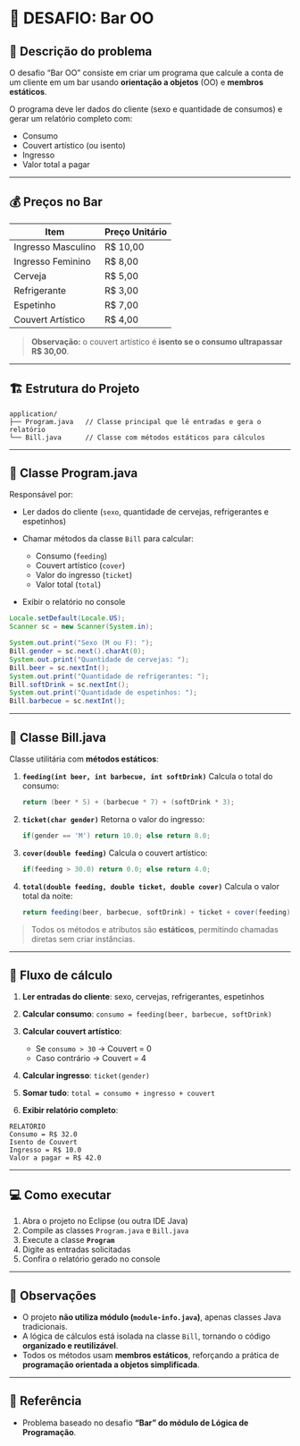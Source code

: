 # 🥂 DESAFIO: Bar OO

## 📌 Descrição do problema

O desafio “Bar OO” consiste em criar um programa que calcule a conta de um cliente em um bar usando **orientação a objetos** (OO) e **membros estáticos**.

O programa deve ler dados do cliente (sexo e quantidade de consumos) e gerar um relatório completo com:

* Consumo
* Couvert artístico (ou isento)
* Ingresso
* Valor total a pagar

---

## 💰 Preços no Bar

| Item               | Preço Unitário |
| ------------------ | -------------- |
| Ingresso Masculino | R$ 10,00       |
| Ingresso Feminino  | R$ 8,00        |
| Cerveja            | R$ 5,00        |
| Refrigerante       | R$ 3,00        |
| Espetinho          | R$ 7,00        |
| Couvert Artístico  | R$ 4,00        |

> **Observação:** o couvert artístico é **isento se o consumo ultrapassar R$ 30,00**.

---

## 🏗️ Estrutura do Projeto

```
application/
├── Program.java   // Classe principal que lê entradas e gera o relatório
└── Bill.java      // Classe com métodos estáticos para cálculos
```

---

## 🔹 Classe Program.java

Responsável por:

* Ler dados do cliente (`sexo`, quantidade de cervejas, refrigerantes e espetinhos)
* Chamar métodos da classe `Bill` para calcular:

  * Consumo (`feeding`)
  * Couvert artístico (`cover`)
  * Valor do ingresso (`ticket`)
  * Valor total (`total`)
* Exibir o relatório no console

```java
Locale.setDefault(Locale.US);
Scanner sc = new Scanner(System.in);

System.out.print("Sexo (M ou F): ");
Bill.gender = sc.next().charAt(0);
System.out.print("Quantidade de cervejas: ");
Bill.beer = sc.nextInt();
System.out.print("Quantidade de refrigerantes: ");
Bill.softDrink = sc.nextInt();
System.out.print("Quantidade de espetinhos: ");
Bill.barbecue = sc.nextInt();
```

---

## 🔹 Classe Bill.java

Classe utilitária com **métodos estáticos**:

1. **`feeding(int beer, int barbecue, int softDrink)`**
   Calcula o total do consumo:

   ```java
   return (beer * 5) + (barbecue * 7) + (softDrink * 3);
   ```

2. **`ticket(char gender)`**
   Retorna o valor do ingresso:

   ```java
   if(gender == 'M') return 10.0; else return 8.0;
   ```

3. **`cover(double feeding)`**
   Calcula o couvert artístico:

   ```java
   if(feeding > 30.0) return 0.0; else return 4.0;
   ```

4. **`total(double feeding, double ticket, double cover)`**
   Calcula o valor total da noite:

   ```java
   return feeding(beer, barbecue, softDrink) + ticket + cover(feeding);
   ```

> Todos os métodos e atributos são **estáticos**, permitindo chamadas diretas sem criar instâncias.

---

## 🔄 Fluxo de cálculo

1. **Ler entradas do cliente**: sexo, cervejas, refrigerantes, espetinhos
2. **Calcular consumo**: `consumo = feeding(beer, barbecue, softDrink)`
3. **Calcular couvert artístico**:

   * Se `consumo > 30` → Couvert = 0
   * Caso contrário → Couvert = 4
4. **Calcular ingresso**: `ticket(gender)`
5. **Somar tudo**: `total = consumo + ingresso + couvert`
6. **Exibir relatório completo**:

```
RELATÓRIO
Consumo = R$ 32.0
Isento de Couvert
Ingresso = R$ 10.0
Valor a pagar = R$ 42.0
```

---

## 💻 Como executar

1. Abra o projeto no Eclipse (ou outra IDE Java)
2. Compile as classes `Program.java` e `Bill.java`
3. Execute a classe **`Program`**
4. Digite as entradas solicitadas
5. Confira o relatório gerado no console

---

## 📌 Observações

* O projeto **não utiliza módulo (`module-info.java`)**, apenas classes Java tradicionais.
* A lógica de cálculos está isolada na classe `Bill`, tornando o código **organizado e reutilizável**.
* Todos os métodos usam **membros estáticos**, reforçando a prática de **programação orientada a objetos simplificada**.

---

## 📂 Referência

* Problema baseado no desafio **“Bar” do módulo de Lógica de Programação**.
